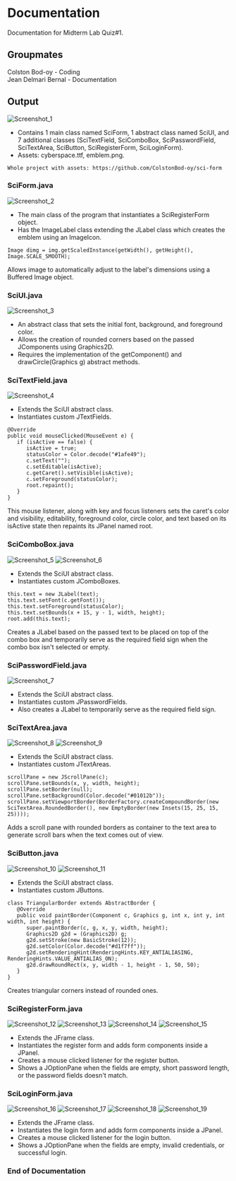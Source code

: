 # Documentation

Documentation for Midterm Lab Quiz#1.

## Groupmates

Colston Bod-oy - Coding  
Jean Delmari Bernal - Documentation

## Output

![Screenshot_1](https://user-images.githubusercontent.com/75562733/155139975-cd273b67-0a75-40b3-aa21-c993122ed0c2.png)

* Contains 1 main class named SciForm, 1 abstract class named SciUI, and 7 additional classes (SciTextField, SciComboBox, SciPasswordField, SciTextArea, SciButton, SciRegisterForm, SciLoginForm).
* Assets: cyberspace.ttf, emblem.png.
```
Whole project with assets: https://github.com/ColstonBod-oy/sci-form
```

### SciForm.java

![Screenshot_2](https://user-images.githubusercontent.com/75562733/155141600-44ba9a06-b400-42c1-bbe4-f1c203db2f56.png)

* The main class of the program that instantiates a SciRegisterForm object.
* Has the ImageLabel class extending the JLabel class which creates the emblem using an ImageIcon.
```
Image dimg = img.getScaledInstance(getWidth(), getHeight(), Image.SCALE_SMOOTH);
```
Allows image to automatically adjust to the label's dimensions using a Buffered Image object.

### SciUI.java

![Screenshot_3](https://user-images.githubusercontent.com/75562733/155142890-f0adf7d4-fe53-4d16-b200-c39579cf60e1.png)

* An abstract class that sets the initial font, background, and foreground color.
* Allows the creation of rounded corners based on the passed JComponents using Graphics2D.
* Requires the implementation of the getComponent() and drawCircle(Graphics g) abstract methods.

### SciTextField.java

![Screenshot_4](https://user-images.githubusercontent.com/75562733/155144317-026ef305-914c-4358-8f5d-81e1ae6a3449.png)

* Extends the SciUI abstract class.
* Instantiates custom JTextFields.
```
@Override
public void mouseClicked(MouseEvent e) {
   if (isActive == false) {
      isActive = true;
      statusColor = Color.decode("#1afe49");
      c.setText("");
      c.setEditable(isActive);
      c.getCaret().setVisible(isActive);
      c.setForeground(statusColor);
      root.repaint();
   }
}
```
This mouse listener, along with key and focus listeners sets the caret's color and visibility, editability, foreground color, circle color, and text based on its isActive state then repaints its JPanel named root. 

### SciComboBox.java

![Screenshot_5](https://user-images.githubusercontent.com/75562733/155147278-12f9e0bd-05f0-4dce-9383-766d6cc6a12c.png)
![Screenshot_6](https://user-images.githubusercontent.com/75562733/155147243-d231fdc6-5275-4d4e-aecf-4e6853c6f27b.png)

* Extends the SciUI abstract class.
* Instantiates custom JComboBoxes.
```
this.text = new JLabel(text);
this.text.setFont(c.getFont());
this.text.setForeground(statusColor);
this.text.setBounds(x + 15, y - 1, width, height);
root.add(this.text);
```
Creates a JLabel based on the passed text to be placed on top of the combo box and temporarily serve as the required field sign when the combo box isn't selected or empty.

### SciPasswordField.java

![Screenshot_7](https://user-images.githubusercontent.com/75562733/155150473-47e86760-2b73-45e5-b702-387b72f3ab2d.png)

* Extends the SciUI abstract class.
* Instantiates custom JPasswordFields.
* Also creates a JLabel to temporarily serve as the required field sign.

### SciTextArea.java

![Screenshot_8](https://user-images.githubusercontent.com/75562733/155152071-acdb37cd-40e3-4298-a40e-badfd3596805.png)
![Screenshot_9](https://user-images.githubusercontent.com/75562733/155152039-d343e37a-50e9-45b0-8c11-96312aa3bc64.png)

* Extends the SciUI abstract class.
* Instantiates custom JTextAreas.
```
scrollPane = new JScrollPane(c);
scrollPane.setBounds(x, y, width, height);
scrollPane.setBorder(null);
scrollPane.setBackground(Color.decode("#01012b"));
scrollPane.setViewportBorder(BorderFactory.createCompoundBorder(new SciTextArea.RoundedBorder(), new EmptyBorder(new Insets(15, 25, 15, 25))));
```
Adds a scroll pane with rounded borders as container to the text area to generate scroll bars when the text comes out of view.

### SciButton.java

![Screenshot_10](https://user-images.githubusercontent.com/75562733/155157123-0dcddc7c-a158-41ca-a02c-ba1d049538ca.png)
![Screenshot_11](https://user-images.githubusercontent.com/75562733/155157150-d6bb914f-d874-443b-976d-d3092baccf20.png)

* Extends the SciUI abstract class.
* Instantiates custom JButtons.
```
class TriangularBorder extends AbstractBorder {
   @Override
   public void paintBorder(Component c, Graphics g, int x, int y, int width, int height) {
      super.paintBorder(c, g, x, y, width, height);
      Graphics2D g2d = (Graphics2D) g;
      g2d.setStroke(new BasicStroke(12));
      g2d.setColor(Color.decode("#d1f7ff"));
      g2d.setRenderingHint(RenderingHints.KEY_ANTIALIASING, RenderingHints.VALUE_ANTIALIAS_ON);
      g2d.drawRoundRect(x, y, width - 1, height - 1, 50, 50);
   }
}
```
Creates triangular corners instead of rounded ones.

### SciRegisterForm.java

![Screenshot_12](https://user-images.githubusercontent.com/75562733/155159227-cdb65a23-2434-4610-9a0c-7db90da643ad.png)
![Screenshot_13](https://user-images.githubusercontent.com/75562733/155164560-81ee71ad-558c-4b63-822c-b969218aa9d4.png)
![Screenshot_14](https://user-images.githubusercontent.com/75562733/155164589-f1a3ac22-e3a4-4a8b-9667-29c0916aa28f.png)
![Screenshot_15](https://user-images.githubusercontent.com/75562733/155164614-73ef68bc-a94c-4b93-89d0-a8387b1406d8.png)

* Extends the JFrame class.
* Instantiates the register form and adds form components inside a JPanel.
* Creates a mouse clicked listener for the register button.
* Shows a JOptionPane when the fields are empty, short password length, or the password fields doesn't match.

### SciLoginForm.java

![Screenshot_16](https://user-images.githubusercontent.com/75562733/155162702-a285f417-9044-4e52-ab25-4a9f2f616e9e.png)
![Screenshot_17](https://user-images.githubusercontent.com/75562733/155162722-d2ac8853-3366-467e-bb0b-71f3f9620167.png)
![Screenshot_18](https://user-images.githubusercontent.com/75562733/155162743-4af71fb4-2b00-4efe-8266-ea10f885bc07.png)
![Screenshot_19](https://user-images.githubusercontent.com/75562733/155162761-cc0e9173-55ad-423a-af7a-7401edb2ff37.png)

* Extends the JFrame class.
* Instantiates the login form and adds form components inside a JPanel.
* Creates a mouse clicked listener for the login button.
* Shows a JOptionPane when the fields are empty, invalid credentials, or successful login.

### End of Documentation
